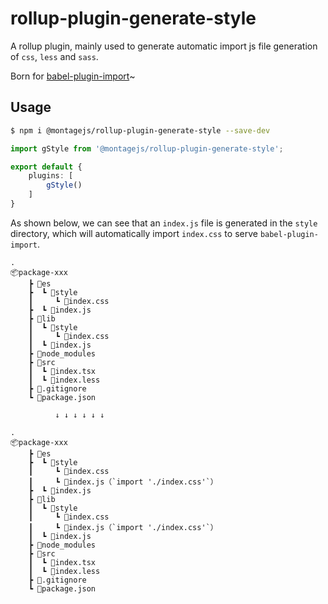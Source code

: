 # rollup-plugin-generate-style

A rollup plugin, mainly used to generate automatic import js file generation of `css`, `less` and `sass`.

Born for [babel-plugin-import](https://www.npmjs.com/package/babel-plugin-import)~

## Usage

```bash
$ npm i @montagejs/rollup-plugin-generate-style --save-dev
```

```ts
import gStyle from '@montagejs/rollup-plugin-generate-style';

export default {
    plugins: [
        gStyle()
    ]
}

```

As shown below, we can see that an `index.js` file is generated in the `style` directory, which will automatically import `index.css` to serve `babel-plugin-import`.

```
.
📦package-xxx
    ┣ 📂es
    ┣  ┗ 📂style
    ┃     ┗ 📜index.css
    ┣  ┗ 📜index.js
    ┣ 📂lib
    ┃  ┗ 📂style
    ┃     ┗ 📜index.css
    ┃  ┗ 📜index.js
    ┣ 📂node_modules
    ┣ 📂src
    ┃  ┗ 📜index.tsx
    ┃  ┗ 📜index.less
    ┣ 📜.gitignore
    ┗ 📜package.json
    
          ↓ ↓ ↓ ↓ ↓ ↓

.
📦package-xxx
    ┣ 📂es
    ┣  ┗ 📂style
    ┃     ┗ 📜index.css
    ┃     ┗ 📜index.js（`import './index.css'`）
    ┣  ┗ 📜index.js
    ┣ 📂lib
    ┃  ┗ 📂style
    ┃     ┗ 📜index.css
    ┃     ┗ 📜index.js（`import './index.css'`）
    ┃  ┗ 📜index.js
    ┣ 📂node_modules
    ┣ 📂src
    ┃  ┗ 📜index.tsx
    ┃  ┗ 📜index.less
    ┣ 📜.gitignore
    ┗ 📜package.json
```


